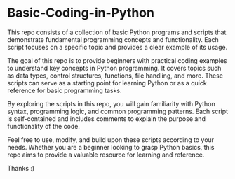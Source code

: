 # Basic-Coding-in-Python

This repo consists of a collection of basic Python programs and scripts that demonstrate fundamental programming concepts and functionality. Each script focuses on a specific topic and provides a clear example of its usage.

The goal of this repo is to provide beginners with practical coding examples to understand key concepts in Python programming. It covers topics such as data types, control structures, functions, file handling, and more. These scripts can serve as a starting point for learning Python or as a quick reference for basic programming tasks.

By exploring the scripts in this repo, you will gain familiarity with Python syntax, programming logic, and common programming patterns. Each script is self-contained and includes comments to explain the purpose and functionality of the code.

Feel free to use, modify, and build upon these scripts according to your needs. Whether you are a beginner looking to grasp Python basics, this repo aims to provide a valuable resource for learning and reference.


Thanks :)

